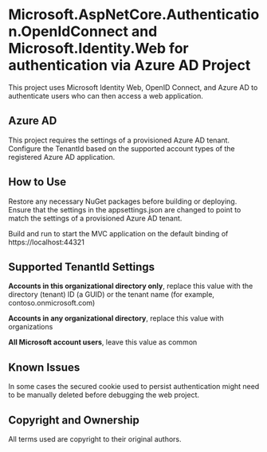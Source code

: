 # Microsoft.AspNetCore.Authentication.OpenIdConnect and Microsoft.Identity.Web for authentication via Azure AD Project

This project uses Microsoft Identity Web, OpenID Connect, and Azure AD to authenticate users who can then access a web application.

## Azure AD

This project requires the settings of a provisioned Azure AD tenant. Configure the TenantId based on the supported account types of the registered Azure AD application.

## How to Use

Restore any necessary NuGet packages before building or deploying. Ensure that the settings in the appsettings.json are changed to point to match the settings of a provisioned Azure AD tenant. 

Build and run to start the MVC application on the default binding of https://localhost:44321

## Supported TenantId Settings

__Accounts in this organizational directory only__, replace this value with the directory (tenant) ID (a GUID) or the tenant name (for example, contoso.onmicrosoft.com)

__Accounts in any organizational directory__, replace this value with organizations

__All Microsoft account users__, leave this value as common


## Known Issues

In some cases the secured cookie used to persist authentication might need to be manually deleted before debugging the web project.

## Copyright and Ownership

All terms used are copyright to their original authors.

